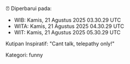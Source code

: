 ⏰ Diperbarui pada:
- WIB: Kamis, 21 Agustus 2025 03.30.29 UTC
- WITA: Kamis, 21 Agustus 2025 04.30.29 UTC
- WIT: Kamis, 21 Agustus 2025 05.30.29 UTC

Kutipan Inspiratif:
"Cant talk, telepathy only!"


Kategori: funny

